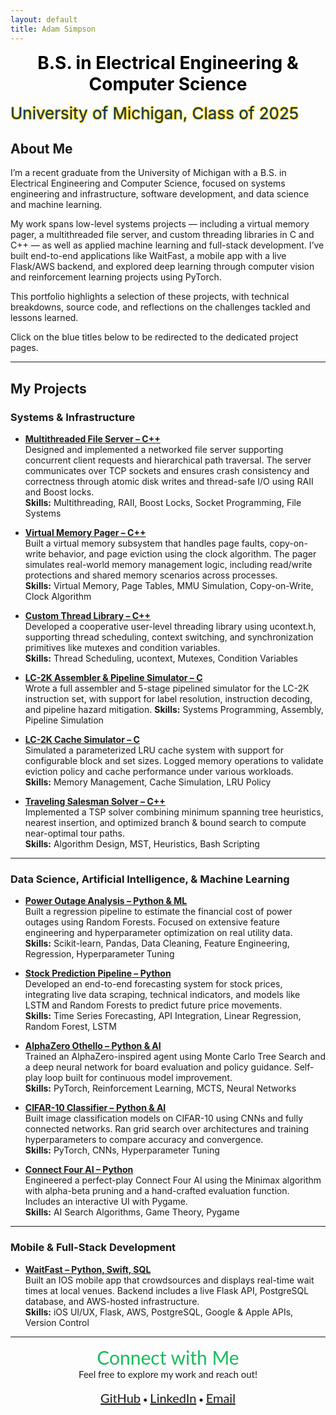 ```yaml
---
layout: default
title: Adam Simpson
---
```



<p style="text-align: center; font-weight: bold;">
  <span style="
      color:rgb(0, 0, 0); 
      font-size: 28px;">B.S. in Electrical Engineering & Computer Science</span><br>
  
  <span style="
      color:rgb(12, 51, 86); 
      font-size: 26px; 
      text-shadow: 
        -1px -1px 0 #FFCB05, 
        1px -1px 0 #FFCB05, 
        -1px 1px 0 #FFCB05, 
        1px 1px 0 #FFCB05;">University of Michigan, Class of 2025</span>
</p>

## About Me

I’m a recent graduate from the University of Michigan with a B.S. in Electrical Engineering and Computer Science, focused on systems engineering and infrastructure, software development, and data science and machine learning.   

My work spans low-level systems projects — including a virtual memory pager, a multithreaded file server, and custom threading libraries in C and C++ — as well as applied machine learning and full-stack development. I’ve built end-to-end applications like WaitFast, a mobile app with a live Flask/AWS backend, and explored deep learning through computer vision and reinforcement learning projects using PyTorch.   

This portfolio highlights a selection of these projects, with technical breakdowns, source code, and reflections on the challenges tackled and lessons learned.   

Click on the blue titles below to be redirected to the dedicated project pages.   

---

## My Projects

### Systems & Infrastructure 

- [**Multithreaded File Server – C++**](./projects/file-server.html)  
  Designed and implemented a networked file server supporting concurrent client requests and hierarchical path traversal. The server communicates over TCP sockets and ensures crash consistency and correctness through atomic disk writes and thread-safe I/O using RAII and Boost locks.   
  **Skills:** Multithreading, RAII, Boost Locks, Socket Programming, File Systems

- [**Virtual Memory Pager – C++**](./projects/mem.html)  
  Built a virtual memory subsystem that handles page faults, copy-on-write behavior, and page eviction using the clock algorithm. The pager simulates real-world memory management logic, including read/write protections and shared memory scenarios across processes.  
  **Skills:** Virtual Memory, Page Tables, MMU Simulation, Copy-on-Write, Clock Algorithm

- [**Custom Thread Library – C++**](./projects/thread2.html)  
  Developed a cooperative user-level threading library using ucontext.h, supporting thread scheduling, context switching, and synchronization primitives like mutexes and condition variables.  
  **Skills:** Thread Scheduling, ucontext, Mutexes, Condition Variables

- [**LC-2K Assembler & Pipeline Simulator – C**](./projects/assembler.html)  
  Wrote a full assembler and 5-stage pipelined simulator for the LC-2K instruction set, with support for label resolution, instruction decoding, and pipeline hazard mitigation. 
  **Skills:** Systems Programming, Assembly, Pipeline Simulation

- [**LC-2K Cache Simulator – C**](./projects/cache.html)  
  Simulated a parameterized LRU cache system with support for configurable block and set sizes. Logged memory operations to validate eviction policy and cache performance under various workloads.  
  **Skills:** Memory Management, Cache Simulation, LRU Policy

- [**Traveling Salesman Solver – C++**](./projects/tsp.html)  
  Implemented a TSP solver combining minimum spanning tree heuristics, nearest insertion, and optimized branch & bound search to compute near-optimal tour paths.    
  **Skills:** Algorithm Design, MST, Heuristics, Bash Scripting

---

### Data Science, Artificial Intelligence, & Machine Learning

- [**Power Outage Analysis – Python & ML**](./projects/power-outage.html)  
  Built a regression pipeline to estimate the financial cost of power outages using Random Forests. Focused on extensive feature engineering and hyperparameter optimization on real utility data.  
  **Skills:** Scikit-learn, Pandas, Data Cleaning, Feature Engineering, Regression, Hyperparameter Tuning

- [**Stock Prediction Pipeline – Python**](./projects/stock.html)  
  Developed an end-to-end forecasting system for stock prices, integrating live data scraping, technical indicators, and models like LSTM and Random Forests to predict future price movements.   
  **Skills:** Time Series Forecasting, API Integration, Linear Regression, Random Forest, LSTM

- [**AlphaZero Othello – Python & AI**](./projects/alz.html)  
  Trained an AlphaZero-inspired agent using Monte Carlo Tree Search and a deep neural network for board evaluation and policy guidance. Self-play loop built for continuous model improvement.  
  **Skills:** PyTorch, Reinforcement Learning, MCTS, Neural Networks

- [**CIFAR-10 Classifier – Python & AI**](./projects/img.html)  
  Built image classification models on CIFAR-10 using CNNs and fully connected networks. Ran grid search over architectures and training hyperparameters to compare accuracy and convergence.  
  **Skills:** PyTorch, CNNs, Hyperparameter Tuning

- [**Connect Four AI – Python**](./projects/connect_four.html)  
  Engineered a perfect-play Connect Four AI using the Minimax algorithm with alpha-beta pruning and a hand-crafted evaluation function. Includes an interactive UI with Pygame.  
  **Skills:** AI Search Algorithms, Game Theory, Pygame

---

### Mobile & Full-Stack Development

- [**WaitFast – Python, Swift, SQL**](./projects/wait_fast.html)  
  Built an IOS mobile app that crowdsources and displays real-time wait times at local venues. Backend includes a live Flask API, PostgreSQL database, and AWS-hosted infrastructure.  
  **Skills:** iOS UI/UX, Flask, AWS, PostgreSQL, Google & Apple APIs, Version Control

---


<p align="center" style="font-family: 'Lato', sans-serif;">
  <span style="font-size: 30px; color:rgb(26, 188, 93); font-weight: normal;">Connect with Me</span><br>
  <span style="font-size: 15px;">Feel free to explore my work and reach out!</span><br><br>
  <a href="https://github.com/will51mps0n" style="font-size: 20px;">GitHub</a> •
  <a href="https://www.linkedin.com/in/adam-simpson-b6a3201a7/" style="font-size: 20px;">LinkedIn</a> •
  <a href="mailto:adwisi@umich.edu" style="font-size: 20px;">Email</a>
</p>



